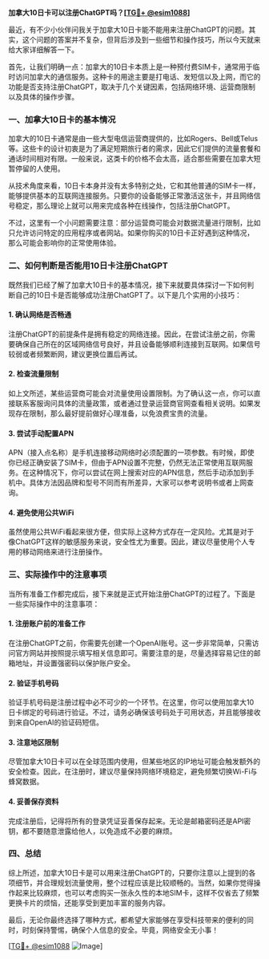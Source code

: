 **加拿大10日卡可以注册ChatGPT吗？[[TG💪+ @esim1088](https://t.me/s/esim1088)]**

最近，有不少小伙伴问我关于加拿大10日卡能不能用来注册ChatGPT的问题。其实，这个问题的答案并不复杂，但背后涉及到一些细节和操作技巧，所以今天就来给大家详细解答一下。

首先，让我们明确一点：加拿大的10日卡本质上是一种预付费SIM卡，通常用于临时访问加拿大的通信服务。这种卡的用途主要是打电话、发短信以及上网，而它的功能是否支持注册ChatGPT，取决于几个关键因素，包括网络环境、运营商限制以及具体的操作步骤。

### **一、加拿大10日卡的基本情况**

加拿大的10日卡通常是由一些大型电信运营商提供的，比如Rogers、Bell或Telus等。这些卡的设计初衷是为了满足短期旅行者的需求，因此它们提供的流量套餐和通话时间相对有限。一般来说，这类卡的价格不会太高，适合那些需要在加拿大短暂停留的人使用。

从技术角度来看，10日卡本身并没有太多特别之处，它和其他普通的SIM卡一样，能够提供基本的互联网连接服务。只要你的设备能够正常激活这张卡，并且网络信号稳定，那么理论上就可以用来完成各种在线操作，包括注册ChatGPT。

不过，这里有一个小问题需要注意：部分运营商可能会对数据流量进行限制，比如只允许访问特定的应用程序或者网站。如果你购买的10日卡正好遇到这种情况，那么可能会影响你的正常使用体验。

### **二、如何判断是否能用10日卡注册ChatGPT**

既然我们已经了解了加拿大10日卡的基本情况，接下来就要具体探讨一下如何判断自己的10日卡是否能够成功注册ChatGPT了。以下是几个实用的小技巧：

#### **1. 确认网络是否畅通**
注册ChatGPT的前提条件是拥有稳定的网络连接。因此，在尝试注册之前，你需要确保自己所在的区域网络信号良好，并且设备能够顺利连接到互联网。如果信号较弱或者频繁断网，建议更换位置后再试。

#### **2. 检查流量限制**
如上文所述，某些运营商可能会对流量使用设置限制。为了确认这一点，你可以直接联系客服询问具体的流量政策，或者通过登录运营商官网查看相关说明。如果发现存在限制，那么最好提前做好心理准备，以免浪费宝贵的流量。

#### **3. 尝试手动配置APN**
APN（接入点名称）是手机连接移动网络时必须配置的一项参数。有时候，即使你已经正确安装了SIM卡，但由于APN设置不完整，仍然无法正常使用互联网服务。在这种情况下，你可以尝试在网上搜索对应的APN信息，然后手动添加到手机中。具体方法因品牌和型号不同而有所差异，大家可以参考说明书或者上网查询。

#### **4. 避免使用公共WiFi**
虽然使用公共WiFi看起来很方便，但实际上这种方式存在一定风险。尤其是对于像ChatGPT这样的敏感服务来说，安全性尤为重要。因此，建议尽量使用个人专用的移动网络来进行注册操作。

### **三、实际操作中的注意事项**

当所有准备工作都完成后，接下来就是正式开始注册ChatGPT的过程了。下面是一些实际操作中的注意事项：

#### **1. 注册账户前的准备工作**
在注册ChatGPT之前，你需要先创建一个OpenAI账号。这一步非常简单，只需访问官方网站并按照提示填写相关信息即可。需要注意的是，尽量选择容易记住的邮箱地址，并设置强密码以保护账户安全。

#### **2. 验证手机号码**
验证手机号码是注册过程中必不可少的一个环节。在这里，你可以使用加拿大10日卡绑定的号码进行验证。不过，请务必确保该号码处于可用状态，并且能够接收到来自OpenAI的验证码短信。

#### **3. 注意地区限制**
尽管加拿大10日卡可以在全球范围内使用，但某些地区的IP地址可能会触发额外的安全检查。因此，在注册时，建议尽量保持网络环境稳定，避免频繁切换Wi-Fi与蜂窝数据。

#### **4. 妥善保存资料**
完成注册后，记得将所有的登录凭证妥善保存起来。无论是邮箱密码还是API密钥，都不要随意泄露给他人，以免造成不必要的麻烦。

### **四、总结**

综上所述，加拿大10日卡是可以用来注册ChatGPT的，只要你注意以上提到的各项细节，并合理规划流量使用，整个过程应该是比较顺畅的。当然，如果你觉得操作起来比较麻烦，也可以考虑购买一张永久性的本地SIM卡，这样不仅省去了频繁更换卡片的烦恼，还能享受到更加丰富的服务内容。

最后，无论你最终选择了哪种方式，都希望大家能够在享受科技带来的便利的同时，时刻保持警惕，确保个人信息的安全。毕竟，网络安全无小事！

[[TG💪+ @esim1088](https://t.me/s/esim1088) ![Image](https://i.postimg.cc/4NQfJmqS/Snipaste-2025-05-13-00-14-12.png)]